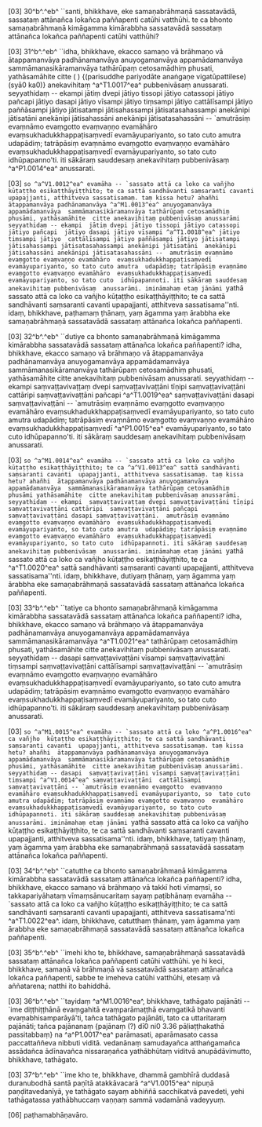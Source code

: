 [03] 30^b^.^eb^ ``santi, bhikkhave, eke samaṇabrāhmaṇā  sassatavādā, sassataṃ attānañca lokañca paññapenti catūhi vatthūhi.  te ca bhonto samaṇabrāhmaṇā kimāgamma kimārabbha sassatavādā sassataṃ  attānañca lokañca paññapenti catūhi vatthūhi?

[03] 31^b^.^eb^ ``idha, bhikkhave, ekacco samaṇo vā brāhmaṇo  vā ātappamanvāya padhānamanvāya anuyogamanvāya appamādamanvāya  sammāmanasikāramanvāya tathārūpaṃ cetosamādhiṃ phusati, yathāsamāhite  citte ( ) {(parisuddhe pariyodāte anaṅgaṇe vigatūpattilese) (syā0 ka0)} anekavihitaṃ   ^a^T1.0017^ea^ pubbenivāsaṃ anussarati. seyyathidaṃ -- ekampi  jātiṃ dvepi jātiyo tissopi jātiyo catassopi jātiyo pañcapi  jātiyo dasapi jātiyo vīsampi jātiyo tiṃsampi jātiyo  cattālīsampi jātiyo paññāsampi jātiyo jātisatampi  jātisahassampi jātisatasahassampi anekānipi jātisatāni  anekānipi jātisahassāni anekānipi jātisatasahassāni --  `amutrāsiṃ evaṃnāmo evaṃgotto evaṃvaṇṇo evamāhāro  evaṃsukhadukkhappaṭisaṃvedī evamāyupariyanto, so tato cuto amutra  udapādiṃ; tatrāpāsiṃ evaṃnāmo evaṃgotto evaṃvaṇṇo evamāhāro  evaṃsukhadukkhappaṭisaṃvedī evamāyupariyanto, so tato cuto  idhūpapanno'ti. iti sākāraṃ sauddesaṃ anekavihitaṃ pubbenivāsaṃ ^a^P1.0014^ea^   anussarati.

[03] ``so ^a^V1.0012^ea^ evamāha -- `sassato attā ca loko ca vañjho  kūṭaṭṭho esikaṭṭhāyiṭṭhito; te ca sattā sandhāvanti saṃsaranti cavanti  upapajjanti, atthitveva sassatisamaṃ. taṃ kissa hetu? ahañhi  ātappamanvāya padhānamanvāya ^a^M1.0013^ea^ anuyogamanvāya appamādamanvāya  sammāmanasikāramanvāya tathārūpaṃ cetosamādhiṃ phusāmi, yathāsamāhite  citte anekavihitaṃ pubbenivāsaṃ anussarāmi seyyathidaṃ -- ekampi  jātiṃ dvepi jātiyo tissopi jātiyo catassopi jātiyo pañcapi  jātiyo dasapi jātiyo vīsampi ^a^T1.0018^ea^ jātiyo tiṃsampi jātiyo  cattālīsampi jātiyo paññāsampi jātiyo jātisatampi  jātisahassampi jātisatasahassampi anekānipi jātisatāni  anekānipi jātisahassāni anekānipi jātisatasahassāni --  amutrāsiṃ evaṃnāmo evaṃgotto evaṃvaṇṇo evamāhāro  evaṃsukhadukkhappaṭisaṃvedī evamāyupariyanto, so tato cuto amutra  udapādiṃ; tatrāpāsiṃ evaṃnāmo evaṃgotto evaṃvaṇṇo evamāhāro  evaṃsukhadukkhappaṭisaṃvedī evamāyupariyanto, so tato cuto  idhūpapannoti. iti sākāraṃ sauddesaṃ anekavihitaṃ pubbenivāsaṃ  anussarāmi. imināmahaṃ etaṃ jānāmi ``yathā sassato attā ca loko ca  vañjho kūṭaṭṭho esikaṭṭhāyiṭṭhito; te ca sattā sandhāvanti saṃsaranti  cavanti upapajjanti, atthitveva sassatisama''nti. idaṃ, bhikkhave,  paṭhamaṃ ṭhānaṃ, yaṃ āgamma yaṃ ārabbha eke samaṇabrāhmaṇā sassatavādā  sassataṃ attānañca lokañca paññapenti.

[03] 32^b^.^eb^ ``dutiye ca bhonto samaṇabrāhmaṇā kimāgamma  kimārabbha sassatavādā sassataṃ attānañca lokañca paññapenti? idha,  bhikkhave, ekacco samaṇo vā brāhmaṇo vā ātappamanvāya  padhānamanvāya anuyogamanvāya appamādamanvāya sammāmanasikāramanvāya  tathārūpaṃ cetosamādhiṃ phusati, yathāsamāhite citte anekavihitaṃ  pubbenivāsaṃ anussarati. seyyathidaṃ -- ekampi saṃvaṭṭavivaṭṭaṃ dvepi  saṃvaṭṭavivaṭṭāni tīṇipi saṃvaṭṭavivaṭṭāni cattāripi saṃvaṭṭavivaṭṭāni  pañcapi ^a^T1.0019^ea^ saṃvaṭṭavivaṭṭāni dasapi saṃvaṭṭavivaṭṭāni -- `amutrāsiṃ evaṃnāmo  evaṃgotto evaṃvaṇṇo evamāhāro evaṃsukhadukkhappaṭisaṃvedī  evamāyupariyanto, so tato cuto amutra udapādiṃ; tatrāpāsiṃ evaṃnāmo  evaṃgotto evaṃvaṇṇo evamāhāro evaṃsukhadukkhappaṭisaṃvedī ^a^P1.0015^ea^  evamāyupariyanto, so tato cuto idhūpapanno'ti. iti sākāraṃ  sauddesaṃ anekavihitaṃ pubbenivāsaṃ anussarati.

[03] ``so ^a^M1.0014^ea^ evamāha -- `sassato attā ca loko ca vañjho  kūṭaṭṭho esikaṭṭhāyiṭṭhito; te ca ^a^V1.0013^ea^ sattā sandhāvanti saṃsaranti cavanti  upapajjanti, atthitveva sassatisamaṃ. taṃ kissa hetu? ahañhi  ātappamanvāya padhānamanvāya anuyogamanvāya appamādamanvāya  sammāmanasikāramanvāya tathārūpaṃ cetosamādhiṃ phusāmi yathāsamāhite  citte anekavihitaṃ pubbenivāsaṃ anussarāmi. seyyathidaṃ -- ekampi  saṃvaṭṭavivaṭṭaṃ dvepi saṃvaṭṭavivaṭṭāni tīṇipi saṃvaṭṭavivaṭṭāni cattāripi  saṃvaṭṭavivaṭṭāni pañcapi saṃvaṭṭavivaṭṭāni dasapi saṃvaṭṭavivaṭṭāni.  amutrāsiṃ evaṃnāmo evaṃgotto evaṃvaṇṇo evamāhāro  evaṃsukhadukkhappaṭisaṃvedī evamāyupariyanto, so tato cuto amutra  udapādiṃ; tatrāpāsiṃ evaṃnāmo evaṃgotto evaṃvaṇṇo evamāhāro  evaṃsukhadukkhappaṭisaṃvedī evamāyupariyanto, so tato cuto  idhūpapannoti. iti sākāraṃ sauddesaṃ anekavihitaṃ pubbenivāsaṃ  anussarāmi. imināmahaṃ etaṃ jānāmi ``yathā sassato attā ca loko ca  vañjho kūṭaṭṭho esikaṭṭhāyiṭṭhito, te ca ^a^T1.0020^ea^ sattā sandhāvanti saṃsaranti  cavanti upapajjanti, atthitveva sassatisama''nti. idaṃ, bhikkhave,  dutiyaṃ ṭhānaṃ, yaṃ āgamma yaṃ ārabbha eke samaṇabrāhmaṇā sassatavādā  sassataṃ attānañca lokañca paññapenti.

[03] 33^b^.^eb^ ``tatiye ca bhonto samaṇabrāhmaṇā kimāgamma  kimārabbha sassatavādā sassataṃ attānañca lokañca paññapenti? idha,  bhikkhave, ekacco samaṇo vā brāhmaṇo vā ātappamanvāya  padhānamanvāya anuyogamanvāya appamādamanvāya sammāmanasikāramanvāya  ^a^T1.0021^ea^ tathārūpaṃ cetosamādhiṃ phusati, yathāsamāhite citte anekavihitaṃ  pubbenivāsaṃ anussarati. seyyathidaṃ -- dasapi saṃvaṭṭavivaṭṭāni  vīsampi saṃvaṭṭavivaṭṭāni tiṃsampi saṃvaṭṭavivaṭṭāni cattālīsampi  saṃvaṭṭavivaṭṭāni -- `amutrāsiṃ evaṃnāmo evaṃgotto evaṃvaṇṇo  evamāhāro evaṃsukhadukkhappaṭisaṃvedī evamāyupariyanto, so tato cuto  amutra udapādiṃ; tatrāpāsiṃ evaṃnāmo evaṃgotto evaṃvaṇṇo evamāhāro  evaṃsukhadukkhappaṭisaṃvedī evamāyupariyanto, so tato cuto  idhūpapanno'ti. iti sākāraṃ sauddesaṃ anekavihitaṃ pubbenivāsaṃ  anussarati.

[03] ``so ^a^M1.0015^ea^ evamāha -- `sassato attā ca loko ^a^P1.0016^ea^ ca vañjho  kūṭaṭṭho esikaṭṭhāyiṭṭhito; te ca sattā sandhāvanti saṃsaranti cavanti  upapajjanti, atthitveva sassatisamaṃ. taṃ kissa hetu? ahañhi  ātappamanvāya padhānamanvāya anuyogamanvāya appamādamanvāya  sammāmanasikāramanvāya tathārūpaṃ cetosamādhiṃ phusāmi, yathāsamāhite  citte anekavihitaṃ pubbenivāsaṃ anussarāmi. seyyathidaṃ -- dasapi  saṃvaṭṭavivaṭṭāni vīsampi saṃvaṭṭavivaṭṭāni tiṃsampi ^a^V1.0014^ea^ saṃvaṭṭavivaṭṭāni  cattālīsampi saṃvaṭṭavivaṭṭāni -- `amutrāsiṃ evaṃnāmo evaṃgotto  evaṃvaṇṇo evamāhāro evaṃsukhadukkhappaṭisaṃvedī evamāyupariyanto, so  tato cuto amutra udapādiṃ; tatrāpāsiṃ evaṃnāmo evaṃgotto evaṃvaṇṇo  evamāhāro evaṃsukhadukkhappaṭisaṃvedī evamāyupariyanto, so tato cuto  idhūpapannoti. iti sākāraṃ sauddesaṃ anekavihitaṃ pubbenivāsaṃ  anussarāmi. imināmahaṃ etaṃ jānāmi ``yathā sassato attā ca loko ca  vañjho kūṭaṭṭho esikaṭṭhāyiṭṭhito, te ca sattā sandhāvanti saṃsaranti  cavanti upapajjanti, atthitveva sassatisama''nti. idaṃ, bhikkhave,  tatiyaṃ ṭhānaṃ, yaṃ āgamma yaṃ ārabbha eke samaṇabrāhmaṇā sassatavādā  sassataṃ attānañca lokañca paññapenti.

[03] 34^b^.^eb^ ``catutthe ca bhonto samaṇabrāhmaṇā kimāgamma  kimārabbha sassatavādā sassataṃ attānañca lokañca paññapenti? idha,  bhikkhave, ekacco samaṇo vā brāhmaṇo vā takkī hoti vīmaṃsī, so  takkapariyāhataṃ vīmaṃsānucaritaṃ sayaṃ paṭibhānaṃ evamāha -- `sassato  attā ca loko ca vañjho kūṭaṭṭho esikaṭṭhāyiṭṭhito; te ca sattā  sandhāvanti saṃsaranti cavanti upapajjanti, atthitveva sassatisama'nti   ^a^T1.0022^ea^. idaṃ, bhikkhave, catutthaṃ ṭhānaṃ, yaṃ āgamma yaṃ ārabbha eke  samaṇabrāhmaṇā sassatavādā sassataṃ attānañca lokañca paññapenti.

[03] 35^b^.^eb^ ``imehi kho te, bhikkhave, samaṇabrāhmaṇā  sassatavādā sassataṃ attānañca lokañca paññapenti catūhi vatthūhi.  ye hi keci, bhikkhave, samaṇā vā brāhmaṇā vā sassatavādā sassataṃ  attānañca lokañca paññapenti, sabbe te imeheva catūhi vatthūhi, etesaṃ  vā aññatarena; natthi ito bahiddhā.

[03] 36^b^.^eb^ ``tayidaṃ ^a^M1.0016^ea^, bhikkhave, tathāgato pajānāti --  `ime diṭṭhiṭṭhānā evaṃgahitā evaṃparāmaṭṭhā evaṃgatikā bhavanti  evaṃabhisamparāyā'ti, tañca tathāgato pajānāti, tato ca uttaritaraṃ  pajānāti; tañca pajānanaṃ {pajānaṃ (?) dī0 ni0 3.36 pāḷiaṭṭhakathā  passitabbaṃ} na ^a^P1.0017^ea^ parāmasati, aparāmasato cassa  paccattaññeva nibbuti viditā. vedanānaṃ samudayañca atthaṅgamañca  assādañca ādīnavañca nissaraṇañca yathābhūtaṃ viditvā  anupādāvimutto, bhikkhave, tathāgato.

[03] 37^b^.^eb^ ``ime kho te, bhikkhave, dhammā gambhīrā  duddasā duranubodhā santā paṇītā atakkāvacarā ^a^V1.0015^ea^ nipuṇā  paṇḍitavedanīyā, ye tathāgato sayaṃ abhiññā sacchikatvā pavedeti,  yehi tathāgatassa yathābhuccaṃ vaṇṇaṃ sammā vadamānā vadeyyuṃ.

[06] paṭhamabhāṇavāro.